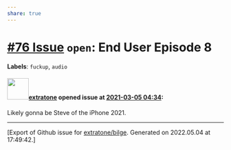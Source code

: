 ```yaml
---
share: true
---
```

# [\#76 Issue](https://github.com/extratone/bilge/issues/76) `open`: End User Episode 8
**Labels**: `fuckup`, `audio`


#### <img src="https://avatars.githubusercontent.com/u/43663476?u=5047287ff0b8c3ce7f7e5858d204c9b3e57d8e44&v=4" width="50">[extratone](https://github.com/extratone) opened issue at [2021-03-05 04:34](https://github.com/extratone/bilge/issues/76):

Likely gonna be Steve of the iPhone 2021.




-------------------------------------------------------------------------------



[Export of Github issue for [extratone/bilge](https://github.com/extratone/bilge). Generated on 2022.05.04 at 17:49:42.]
